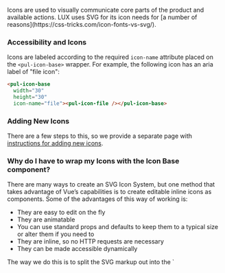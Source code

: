 <div class="introduction">
	<p>Icons are used to visually communicate core parts of the product and available actions. LUX uses SVG for its icon needs for [a number of reasons](https://css-tricks.com/icon-fonts-vs-svg/).</p>
</div>

### Accessibility and Icons

Icons are labeled according to the required `icon-name` attribute placed on the `<pul-icon-base>` wrapper. For example, the following icon has an aria label of "file icon":

```html
<pul-icon-base
  width="30"
  height="30"
  icon-name="file"><pul-icon-file /></pul-icon-base>
```

### Adding New Icons

There are a few steps to this, so we provide a separate page with [instructions for adding new icons](/#!/Adding%20Icons).

### Why do I have to wrap my Icons with the Icon Base component?

<p>There are many ways to create an SVG Icon System, but one method that takes advantage of Vue’s capabilities is to create editable inline icons as components. Some of the advantages of this way of working is:</p>
<ul>
<li>They are easy to edit on the fly</li>
<li>They are animatable</li>
<li>You can use standard props and defaults to keep them to a typical size or alter them if you need to</li>
<li>They are inline, so no HTTP requests are necessary</li>
<li>They can be made accessible dynamically</li>
</ul>

<p>The way we do this is to split the SVG markup out into the `<svg>`, `<title>`, and `g` elements so that we can change certain attributes entirely via props. The icon component itself should only contain the path(s). This approach was adopted from the [VueJS Cookbook](https://vuejs.org/v2/cookbook/editable-svg-icons.html).
